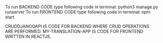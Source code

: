 To run BACKEND CODE type following code in terminal: python3 manage.py runserver 
To run FRONTEND CODE type following code in terminal: npm start

CRUDDJANGOAPI IS CODE FOR BACKEND WHERE CRUD OPERATIONS ARE PERFORMED.
MY-TRANSLATION-APP IS CODE FOR FRONTEND WRITTEN IN REACTJS.
